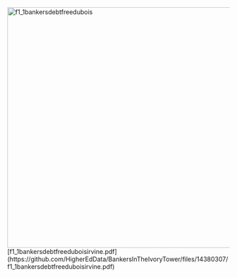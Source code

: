 <img width="544" alt="f1_1bankersdebtfreedubois" src="https://user-images.githubusercontent.com/6294571/156676721-a45d94c1-9e29-4cdc-8eec-9624265ebfb4.png">
[f1_1bankersdebtfreeduboisirvine.pdf](https://github.com/HigherEdData/BankersInTheIvoryTower/files/14380307/f1_1bankersdebtfreeduboisirvine.pdf)
